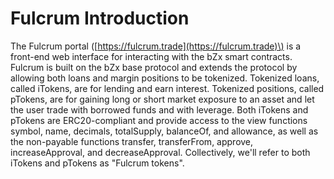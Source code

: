 # Fulcrum Introduction

The Fulcrum portal \([https://fulcrum.trade](https://fulcrum.trade)\) is a front-end web interface for interacting with the bZx smart contracts. Fulcrum is built on the bZx base protocol and extends the protocol by allowing both loans and margin positions to be tokenized. Tokenized loans, called iTokens, are for lending and earn interest. Tokenized positions, called pTokens, are for gaining long or short market exposure to an asset and let the user trade with borrowed funds and with leverage. Both iTokens and pTokens are ERC20-compliant and provide access to the view functions symbol, name, decimals, totalSupply, balanceOf, and allowance, as well as the non-payable functions transfer, transferFrom, approve, increaseApproval, and decreaseApproval. Collectively, we'll refer to both iTokens and pTokens as "Fulcrum tokens".
